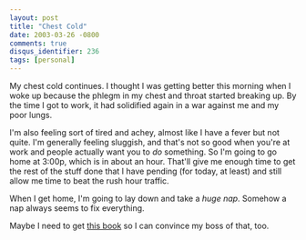 ```yaml
---
layout: post
title: "Chest Cold"
date: 2003-03-26 -0800
comments: true
disqus_identifier: 236
tags: [personal]
---
```

My chest cold continues. I thought I was getting better this morning
when I woke up because the phlegm in my chest and throat started
breaking up. By the time I got to work, it had solidified again in a war
against me and my poor lungs.

 I'm also feeling sort of tired and achey, almost like I have a fever
but not quite. I'm generally feeling sluggish, and that's not so good
when you're at work and people actually want you to *do* something. So
I'm going to go home at 3:00p, which is in about an hour. That'll give
me enough time to get the rest of the stuff done that I have pending
(for today, at least) and still allow me time to beat the rush hour
traffic.

 When I get home, I'm going to lay down and take a *huge nap*. Somehow a
nap always seems to fix everything.

 Maybe I need to get [this
book](http://www.amazon.com/exec/obidos/ASIN/0943914957/mhsvortex) so I
can convince my boss of that, too.
